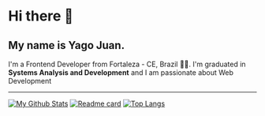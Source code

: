 # Hi there 👋
## My name is **Yago Juan**.
I'm a Frontend Developer from Fortaleza - CE, Brazil :palm_tree::sunrise:.
I'm graduated in **Systems Analysis and Development** and I am passionate about Web Development

***

[![My Github Stats](https://github-readme-stats.vercel.app/api?username=yagoyj&show_icons=true&theme=darcula)](https://github.com/yagoyj/github-readme-stats)
[![Readme card](https://github-readme-stats.vercel.app/api/pin/?username=yagoyj&repo=colala&theme=darcula)](https://github.com/anuraghazra/github-readme-stats)
[![Top Langs](https://github-readme-stats.vercel.app/api/top-langs/?username=yagoyj&theme=darcula)](https://github.com/anuraghazra/github-readme-stats)
